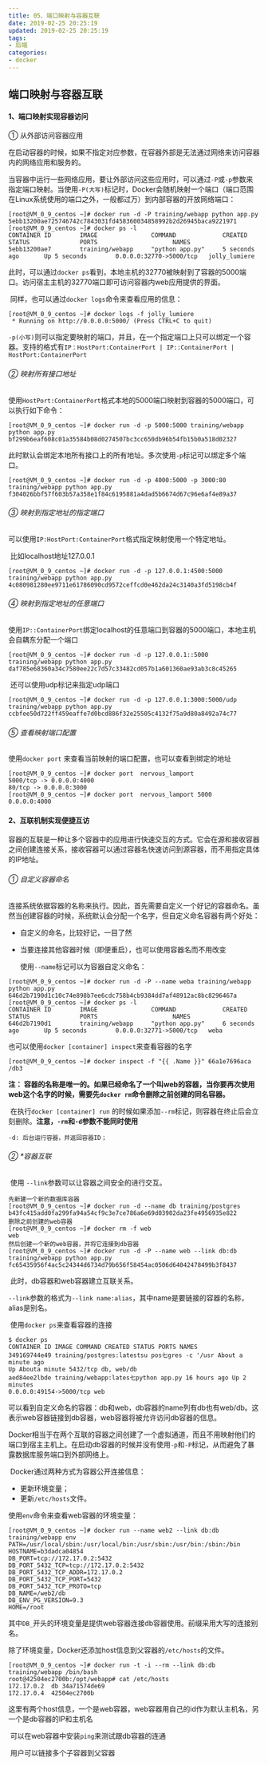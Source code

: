 ```yaml
---
title: 05、端口映射与容器互联
date: 2019-02-25 20:25:19
updated: 2019-02-25 20:25:19
tags:
- 后端
categories:
- docker
---
```


## 端口映射与容器互联

#### 1、端口映射实现容器访问

① 从外部访问容器应用

​	在启动容器的时候，如果不指定对应参数，在容器外部是无法通过网络来访问容器内的网络应用和服务的。

​	当容器中运行一些网络应用，要让外部访问这些应用时，可以通过`-P`或`-p`参数来指定端口映射。当使用`-P(大写)`标记时，Docker会随机映射一个端口（端口范围在Linux系统使用的端口之外，一般都过万）到内部容器的开放网络端口：

```
[root@VM_0_9_centos ~]# docker run -d -P training/webapp python app.py
5ebb13200ae725746742c7843031fd458360034858992b2d26945baca9221971
[root@VM_0_9_centos ~]# docker ps -l
CONTAINER ID        IMAGE               COMMAND             CREATED             STATUS              PORTS                     NAMES
5ebb13200ae7        training/webapp     "python app.py"     5 seconds ago       Up 5 seconds        0.0.0.0:32770->5000/tcp   jolly_lumiere
```

​	此时，可以通过`docker ps`看到，本地主机的32770被映射到了容器的5000端口。访问宿主主机的32770端口即可访问容器内web应用提供的界面。

​	同样，也可以通过`docker logs`命令来查看应用的信息：

```
[root@VM_0_9_centos ~]# docker logs -f jolly_lumiere
 * Running on http://0.0.0.0:5000/ (Press CTRL+C to quit)
```

​	`-p(小写)`则可以指定要映射的端口，并且，在一个指定端口上只可以绑定一个容器。支持的格式有`IP：HostPort:ContainerPort | IP::ContainerPort | HostPort:ContainerPort`

###### ② 映射所有接口地址

​	使用`HostPort:ContainerPort`格式本地的5000端口映射到容器的5000端口，可以执行如下命令：

```
[root@VM_0_9_centos ~]# docker run -d -p 5000:5000 training/webapp python app.py
bf299b6eaf608c01a35584b08d0274507bc3cc650db96b54fb15b0a518d02327
```

​	此时默认会绑定本地所有接口上的所有地址。多次使用`-p`标记可以绑定多个端口。

```
[root@VM_0_9_centos ~]# docker run -d -p 4000:5000 -p 3000:80 training/webapp python app.py
f304026bbf57f603b57a358e1f84c6195881a4dad5b6674d67c96e6af4e89a37
```

###### ③ 映射到指定地址的指定端口

​	可以使用`IP:HostPort:ContainerPort`格式指定映射使用一个特定地址。

​	比如localhost地址127.0.0.1

```
[root@VM_0_9_centos ~]# docker run -d -p 127.0.0.1:4500:5000 training/webapp python app.py
4c080981280ee9711e61786090cd9572ceffcd0e462da24c3140a3fd5198cb4f
```

###### ④ 映射到指定地址的任意端口

​	使用`IP::ContainerPort`绑定localhost的任意端口到容器的5000端口，本地主机会自耦东分配一个端口

```
[root@VM_0_9_centos ~]# docker run -d -p 127.0.0.1::5000 training/webapp python app.py
daf785e68360a34c7580ee22c7d57c33482cd057b1a601360ae93ab3c8c45265
```

​	还可以使用udp标记来指定udp端口

```
[root@VM_0_9_centos ~]# docker run -d -p 127.0.0.1:3000:5000/udp training/webapp python app.py
ccbfee50d722ff459eaffe7d0bcd886f32e25505c4132f75a9d80a8492a74c77
```

###### ⑤ 查看映射端口配置

使用`docker port` 来查看当前映射的端口配置，也可以查看到绑定的地址

```
[root@VM_0_9_centos ~]# docker port  nervous_lamport
5000/tcp -> 0.0.0.0:4000
80/tcp -> 0.0.0.0:3000
[root@VM_0_9_centos ~]# docker port  nervous_lamport 5000
0.0.0.0:4000

```

#### 2、互联机制实现便捷互访

容器的互联是一种让多个容器中的应用进行快速交互的方式。它会在源和接收容器之间创建连接关系，接收容器可以通过容器名快速访问到源容器，而不用指定具体的IP地址。

###### ① 自定义容器命名

​	连接系统依据容器的名称来执行。因此，首先需要自定义一个好记的容器命名。虽然当创建容器的时候，系统默认会分配一个名字，但自定义命名容器有两个好处：

- 自定义的命名，比较好记，一目了然

- 当要连接其他容器时候（即便重启），也可以使用容器名而不用改变

  使用`--name`标记可以为容器自定义命名：

```
[root@VM_0_9_centos ~]# docker run -d -P --name weba training/webapp python app.py
646d2b7190d1c10c74e898b7ee6cdc758b4cb9384dd7af48912ac8bc8296467a
[root@VM_0_9_centos ~]# docker ps -l
CONTAINER ID        IMAGE               COMMAND             CREATED             STATUS              PORTS                     NAMES
646d2b7190d1        training/webapp     "python app.py"     6 seconds ago       Up 5 seconds        0.0.0.0:32771->5000/tcp   weba
```

​	也可以使用`docker [container] inspect`来查看容器的名字

```
[root@VM_0_9_centos ~]# docker inspect -f "{{ .Name }}" 66a1e7696aca 
/db3
```

**注： 容器的名称是唯一的。如果已经命名了一个叫web的容器，当你要再次使用web这个名字的时候，需要先`docker rm`命令删除之前创建的同名容器。**

​	在执行`docker [container] run` 的时候如果添加`--rm`标记，则容器在终止后会立刻删除。**注意，`-rm`和`-d`参数不能同时使用**

```
-d: 后台运行容器，并返回容器ID；
```

###### ② *容器互联

​	使用 `--link`参数可以让容器之间安全的进行交互。

```
先新建一个新的数据库容器
[root@VM_0_9_centos ~]# docker run -d --name db training/postgres
b43fc415add0fa299fa94a54cf9c3e7ce786a6e69d03902da23fe4956935e822
删除之前创建的web容器
[root@VM_0_9_centos ~]# docker rm -f web
web
然后创建一个新的web容器，并将它连接到db容器
[root@VM_0_9_centos ~]# docker run -d -P --name web --link db:db training/webapp python app.py
fc65435956f4ac5c24344d6734d79b656f58454ac0506d64042478499b3f8437
```

​	此时，db容器和web容器建立互联关系。

​	`--link`参数的格式为`--link name:alias`，其中name是要链接的容器的名称，alias是别名。

​	使用`docker ps`来查看容器的连接

```
$ docker ps
CONTAINER ID IMAGE COMMAND CREATED STATUS PORTS NAMES
349169744e49 training/postgres:latestsu pos七gres -c '/usr About a minute ago
Up Abouta minute 5432/tcp db, web/db
aed84ee2lbde training/webapp:lates七python app.py 16 hours ago Up 2 minutes
0.0.0.0:49154->5000/tcp web
```

​	可以看到自定义命名的容器：db和web，db容器的name列有db也有web/db。这表示web容器链接到db容器，web容器将被允许访问db容器的信息。

​	Docker相当于在两个互联的容器之间创建了一个虚拟通道，而且不用映射他们的端口到宿主主机上。在启动db容器的时候并没有使用`-p`和`-P`标记，从而避免了暴露数据库服务端口到外部网络上。

​	Docker通过两种方式为容器公开连接信息：

- 更新环境变量；
- 更新`/etc/hosts`文件。

使用`env`命令来查看web容器的环境变量：

```
[root@VM_0_9_centos ~]# docker run --name web2 --link db:db training/webapp env
PATH=/usr/local/sbin:/usr/local/bin:/usr/sbin:/usr/bin:/sbin:/bin
HOSTNAME=b3dadca04854
DB_PORT=tcp://172.17.0.2:5432
DB_PORT_5432_TCP=tcp://172.17.0.2:5432
DB_PORT_5432_TCP_ADDR=172.17.0.2
DB_PORT_5432_TCP_PORT=5432
DB_PORT_5432_TCP_PROTO=tcp
DB_NAME=/web2/db
DB_ENV_PG_VERSION=9.3
HOME=/root
```

​	其中`DB_`开头的环境变量是提供web容器连接db容器使用。前缀采用大写的连接别名。

​	除了环境变量，Docker还添加host信息到父容器的`/etc/hosts`的文件。

```
[root@VM_0_9_centos ~]# docker run -t -i --rm --link db:db training/webapp /bin/bash
root@42504ec2700b:/opt/webapp# cat /etc/hosts
172.17.0.2	db 34a71574de69
172.17.0.4	42504ec2700b
```

​	这里有两个host信息，一个是web容器，web容器用自己的id作为默认主机名，另一个是db容器的IP和主机名

​	可以在web容器中安装`ping`来测试跟db容器的连通

​	用户可以链接多个子容器到父容器

